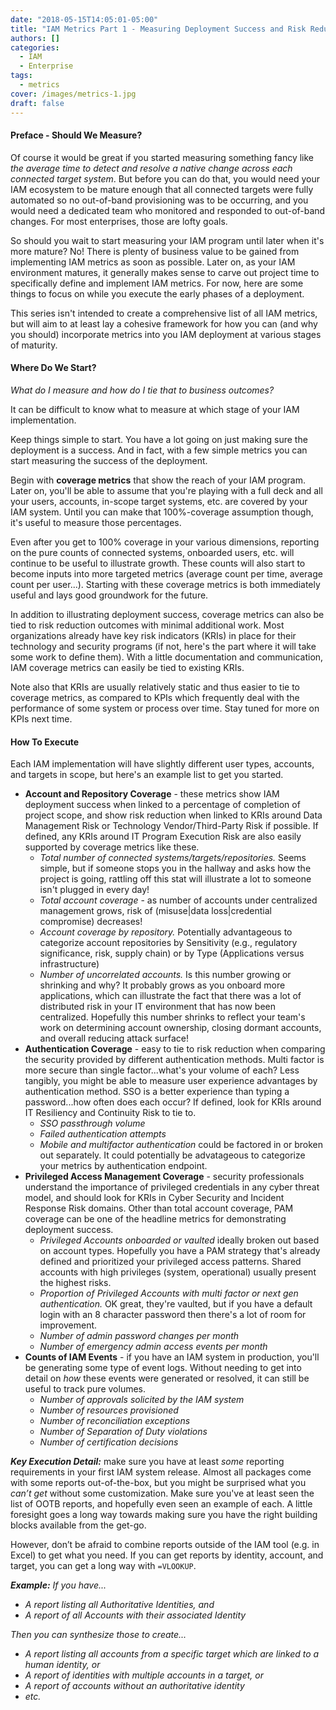 ```yaml
---
date: "2018-05-15T14:05:01-05:00"
title: "IAM Metrics Part 1 - Measuring Deployment Success and Risk Reduction"
authors: []
categories:
  - IAM
  - Enterprise
tags:
  - metrics
cover: /images/metrics-1.jpg
draft: false
---
```

#### Preface - Should We Measure?

Of course it would be great if you started measuring something fancy like _the average time to detect and resolve a native change across each connected target system_. But before you can do that, you would need your IAM ecosystem to be mature enough that all connected targets were fully automated so no out-of-band provisioning was to be occurring, and you would need a dedicated team who monitored and responded to out-of-band changes. For most enterprises, those are lofty goals.

So should you wait to start measuring your IAM program until later when it's more mature? No! There is plenty of business value to be gained from implementing IAM metrics as soon as possible. Later on, as your IAM environment matures, it generally makes sense to carve out project time to specifically define and implement IAM metrics. For now, here are some things to focus on while you execute the early phases of a deployment.

This series isn't intended to create a comprehensive list of all IAM metrics, but will aim to at least lay a cohesive framework for how you can (and why you should) incorporate metrics into you IAM deployment at various stages of maturity.


#### Where Do We Start?
*What do I measure and how do I tie that to business outcomes?*

It can be difficult to know what to measure at which stage of your IAM implementation.

Keep things simple to start. You have a lot going on just making sure the deployment is a success. And in fact, with a few simple metrics you can start measuring the success of the deployment.

Begin with **coverage metrics** that show the reach of your IAM program. Later on, you'll be able to assume that you're playing with a full deck and all your users, accounts, in-scope target systems, etc. are covered by your IAM system. Until you can make that 100%-coverage assumption though, it's useful to measure those percentages.

Even after you get to 100% coverage in your various dimensions, reporting on the pure counts of connected systems, onboarded users, etc. will continue to be useful to illustrate growth. These counts will also start to become inputs into more targeted metrics (average count per time, average count per user...). Starting with these coverage metrics is both immediately useful and lays good groundwork for the future.

In addition to illustrating deployment success, coverage metrics can also be tied to risk reduction outcomes with minimal additional work. Most organizations already have key risk indicators (KRIs) in place for their technology and security programs (if not, here's the part where it will take some work to define them). With a little documentation and communication, IAM coverage metrics can easily be tied to existing KRIs. 

Note also that KRIs are usually relatively static and thus easier to tie to coverage metrics, as compared to KPIs which frequently deal with the performance of some system or process over time. Stay tuned for more on KPIs next time.


#### How To Execute

Each IAM implementation will have slightly different user types, accounts, and targets in scope, but here's an example list to get you started.

* **Account and Repository Coverage** - these metrics show IAM deployment success when linked to a percentage of completion of project scope, and show risk reduction when linked to KRIs around Data Management Risk or Technology Vendor/Third-Party Risk if possible. If defined, any KRIs around IT Program Execution Risk are also easily supported by coverage metrics like these.
  - _Total number of connected systems/targets/repositories._ Seems simple, but if someone stops you in the hallway and asks how the project is going, rattling off this stat will illustrate a lot to someone isn't plugged in every day!
  - _Total account coverage_ - as number of accounts under centralized management grows, risk of (misuse|data loss|credential compromise) decreases!
  - _Account coverage by repository._ Potentially advantageous to categorize account repositories by Sensitivity (e.g., regulatory significance, risk, supply chain) or by Type (Applications versus infrastructure)
  - _Number of uncorrelated accounts._ Is this number growing or shrinking and why? It probably grows as you onboard more applications, which can illustrate the fact that there was a lot of distributed risk in your IT environment that has now been centralized. Hopefully this number shrinks to reflect your team's work on determining account ownership, closing dormant accounts, and overall reducing attack surface!
* **Authentication Coverage** - easy to tie to risk reduction when comparing the security provided by different authentication methods. Multi factor is more secure than single factor...what's your volume of each? Less tangibly, you might be able to measure user experience advantages by authentication method. SSO is a better experience than typing a password...how often does each occur? If defined, look for KRIs around IT Resiliency and Continuity Risk to tie to.
  - _SSO passthrough volume_
  - _Failed authentication attempts_
  - _Mobile and multifactor authentication_ could be factored in or broken out separately. It could potentially be advatageous to categorize your metrics by authentication endpoint.
* **Privileged Access Management Coverage** - security professionals understand the importance of privileged credentials in any cyber threat model, and should look for KRIs in Cyber Security and Incident Response Risk domains. Other than total account coverage, PAM coverage can be one of the headline metrics for demonstrating deployment success.
  - _Privileged Accounts onboarded or vaulted_ ideally broken out based on account types. Hopefully you have a PAM strategy that's already defined and prioritized your privileged access patterns. Shared accounts with high privileges (system, operational) usually present the highest risks.
  - _Proportion of Privileged Accounts with multi factor or next gen authentication._ OK great, they're vaulted, but if you have a default login with an 8 character password then there's a lot of room for improvement.
  - _Number of admin password changes per month_
  - _Number of emergency admin access events per month_
* **Counts of IAM Events** - if you have an IAM system in production, you'll be generating some type of event logs. Without needing to get into detail on *how* these events were generated or resolved, it can still be useful to track pure volumes.
  - _Number of approvals solicited by the IAM system_
  - _Number of resources provisioned_
  - _Number of reconciliation exceptions_
  - _Number of Separation of Duty violations_
  - _Number of certification decisions_


***Key Execution Detail:*** make sure you have at least *some* reporting requirements in your first IAM system release. Almost all packages come with some reports out-of-the-box, but you might be surprised what you *can’t get* without some customization. Make sure you've at least seen the list of OOTB reports, and hopefully even seen an example of each. A little foresight goes a long way towards making sure you have the right building blocks available from the get-go. 

However, don’t be afraid to combine reports outside of the IAM tool (e.g. in Excel) to get what you need. If you can get reports by identity, account, and target, you can get a long way with `=VLOOKUP`.


***Example:*** *If you have...*

+ *A report listing all Authoritative Identities, and*
+ *A report of all Accounts with their associated Identity*

*Then you can synthesize those to create...*

+ *A report listing all accounts from a specific target which are linked to a human identity, or*
+ *A report of identities with multiple accounts in a target, or*
+ *A report of accounts without an authoritative identity*
+ *etc.*
